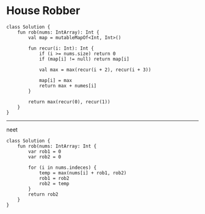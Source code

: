 

# House Robber

    class Solution {
        fun rob(nums: IntArray): Int {
            val map = mutableMapOf<Int, Int>()

            fun recur(i: Int): Int {
                if (i >= nums.size) return 0
                if (map[i] != null) return map[i]
        
                val max = max(recur(i + 2), recur(i + 3))
                
                map[i] = max
                return max + numes[i]
            }

            return max(recur(0), recur(1))
        }
    }

---

neet

    class Solution {
        fun rob(nums: IntArray: Int {
            var rob1 = 0
            var rob2 = 0

            for (i in nums.indeces) {
                temp = max(nums[i] + rob1, rob2)
                rob1 = rob2
                rob2 = temp
            }
            return rob2
        }
    }